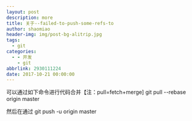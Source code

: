 ```yaml
---
layout: post
description: more
title: 关于--failed-to-push-some-refs-to
author: shaomiao
header-img: img/post-bg-alitrip.jpg
tags:
  - git
categories:
  - - 开发
    - git
abbrlink: 2930111224
date: 2017-10-21 00:00:00
---
```

可以通过如下命令进行代码合并【注：pull=fetch+merge]
git pull --rebase origin master

然后在通过
git push -u origin master
